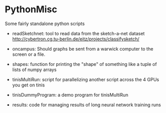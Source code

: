 # PythonMisc
Some fairly standalone python scripts

* readSketchnet: tool to read data from the sketch-a-net dataset http://cybertron.cg.tu-berlin.de/eitz/projects/classifysketch/

* oncampus: Should graphs be sent from a warwick computer to the screen or a file.

* shapes: function for printing the "shape" of something like a tuple of lists of numpy arrays

* tinisMultiRun: script for parallelizing another script across the 4 GPUs you get on tinis

* tinisDummyProgram: a demo program for tinisMultiRun

* results: code for managing results of long neural network training runs
